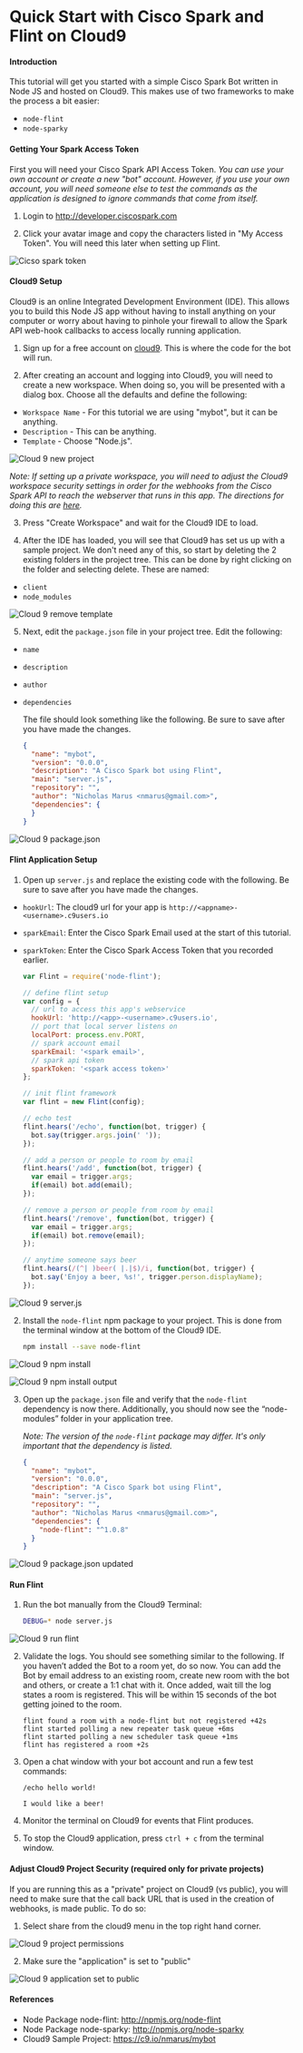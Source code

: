 # Quick Start with Cisco Spark and Flint on Cloud9

#### Introduction
This tutorial will get you started with a simple Cisco Spark Bot written in Node JS and hosted on Cloud9. This makes use of two frameworks to make the process a bit easier:

  * `node-flint`
  * `node-sparky`

#### Getting Your Spark Access Token
First you will need your Cisco Spark API Access Token. *You can use your own account or create a new "bot" account. However, if you use your own account, you will need someone else to test the commands as the application is designed to ignore commands that come from itself.*

1. Login to http://developer.ciscospark.com

2. Click your avatar image and copy the characters listed in "My Access Token". You will need this later when setting up Flint.

  ![Cicso spark token](https://raw.githubusercontent.com/nmarus/flint/master/quickstart/ciscospark.com.01.jpg)

#### Cloud9 Setup
Cloud9 is an online Integrated Development Environment (IDE). This allows you to build this Node JS app without having to install anything on your computer or worry about having to pinhole your firewall to allow the Spark API web-hook callbacks to access locally running application.

1. Sign up for a free account on [cloud9](http://c9.io). This is where the code for the bot will run.

2. After creating an account and logging into Cloud9, you will need to create a new workspace. When doing so, you will be presented with a dialog box. Choose all the defaults and define the following:

  * `Workspace Name` - For this tutorial we are using "mybot", but it can be anything.
  * `Description` - This can be anything.
  * `Template` - Choose "Node.js".

  ![Cloud 9 new project](https://raw.githubusercontent.com/nmarus/flint/master/quickstart/c9.io.01.jpg)

  *Note: If setting up a private workspace, you will need to adjust the Cloud9 workspace security settings in order for the webhooks from the Cisco Spark API to reach the webserver that runs in this app. The directions for doing this are [here](https://github.com/nmarus/flint/tree/master/quickstart#adjust-cloud9-project-security-required-only-for-private-projects).*

3. Press "Create Workspace" and wait for the Cloud9 IDE to load.

4. After the IDE has loaded, you will see that Cloud9 has set us up with a sample project. We don't need any of this, so start by deleting the 2 existing folders in the project tree. This can be done by right clicking on the folder and selecting delete. These are named:

  * `client`
  * `node_modules`

  ![Cloud 9 remove template](https://raw.githubusercontent.com/nmarus/flint/master/quickstart/c9.io.02.jpg)

5. Next, edit the `package.json` file in your project tree. Edit the following:

  * `name`
  * `description`
  * `author`
  * `dependencies`

    The file should look something like the following. Be sure to save after you have made the changes.

    ```json
    {
      "name": "mybot",
      "version": "0.0.0",
      "description": "A Cisco Spark bot using Flint",
      "main": "server.js",
      "repository": "",
      "author": "Nicholas Marus <nmarus@gmail.com>",
      "dependencies": {
      }
    }
    ```

  ![Cloud 9 package.json](https://raw.githubusercontent.com/nmarus/flint/master/quickstart/c9.io.03.jpg)

#### Flint Application Setup

1. Open up `server.js` and replace the existing code with the following. Be sure to save after you have made the changes.

 * `hookUrl`: The cloud9 url for your app is `http://<appname>-<username>.c9users.io`
 * `sparkEmail`: Enter the Cisco Spark Email used at the start of this tutorial.
 * `sparkToken`: Enter the Cisco Spark Access Token that you recorded earlier.

    ```js
    var Flint = require('node-flint');

    // define flint setup
    var config = {
      // url to access this app's webservice
      hookUrl: 'http://<app>-<username>.c9users.io',
      // port that local server listens on
      localPort: process.env.PORT,
      // spark account email
      sparkEmail: '<spark email>',
      // spark api token
      sparkToken: '<spark access token>'
    };

    // init flint framework
    var flint = new Flint(config);

    // echo test
    flint.hears('/echo', function(bot, trigger) {
      bot.say(trigger.args.join(' '));
    });

    // add a person or people to room by email
    flint.hears('/add', function(bot, trigger) {
      var email = trigger.args;
      if(email) bot.add(email);
    });

    // remove a person or people from room by email
    flint.hears('/remove', function(bot, trigger) {
      var email = trigger.args;
      if(email) bot.remove(email);
    });

    // anytime someone says beer
    flint.hears(/(^| )beer( |.|$)/i, function(bot, trigger) {
      bot.say('Enjoy a beer, %s!', trigger.person.displayName);
    });
    ```

  ![Cloud 9 server.js](https://raw.githubusercontent.com/nmarus/flint/master/quickstart/c9.io.04.jpg)

2. Install the `node-flint` npm package to your project. This is done from the terminal window at the bottom of the Cloud9 IDE.

    ```bash
    npm install --save node-flint
    ```

  ![Cloud 9 npm install](https://raw.githubusercontent.com/nmarus/flint/master/quickstart/c9.io.05.jpg)

  ![Cloud 9 npm install output](https://raw.githubusercontent.com/nmarus/flint/master/quickstart/c9.io.06.jpg)

3. Open up the `package.json` file and verify that the `node-flint` dependency is now there. Additionally, you should now see the “node-modules” folder in your application tree.

    *Note: The version of the `node-flint` package may differ. It's only important that the dependency is listed.*

    ```json
    {
      "name": "mybot",
      "version": "0.0.0",
      "description": "A Cisco Spark bot using Flint",
      "main": "server.js",
      "repository": "",
      "author": "Nicholas Marus <nmarus@gmail.com>",
      "dependencies": {
        "node-flint": "^1.0.8"
      }
    }
    ```

  ![Cloud 9 package.json updated](https://raw.githubusercontent.com/nmarus/flint/master/quickstart/c9.io.07.jpg)

#### Run Flint

1. Run the bot manually from the Cloud9 Terminal:

    ```bash
    DEBUG=* node server.js
    ```

  ![Cloud 9 run flint](https://raw.githubusercontent.com/nmarus/flint/master/quickstart/c9.io.08.jpg)

2. Validate the logs. You should see something similar to the following. If you haven’t added the Bot to a room yet, do so now. You can add the Bot by email address to an existing room, create new room with the bot and others, or create a 1:1 chat with it. Once added, wait till the log states a room is registered. This will be within 15 seconds of the bot getting joined to the room. 

    ```
    flint found a room with a node-flint but not registered +42s
    flint started polling a new repeater task queue +6ms
    flint started polling a new scheduler task queue +1ms
    flint has registered a room +2s
    ```

3. Open a chat window with your bot account and run a few test commands:

    ```
    /echo hello world!
    ```

    ```
    I would like a beer!
    ```

4. Monitor the terminal on Cloud9 for events that Flint produces.

5. To stop the Cloud9 application, press `ctrl + c` from the terminal window.

#### Adjust Cloud9 Project Security (required only for private projects)

If you are running this as a "private" project on Cloud9 (vs public), you will need to make sure that the call back URL that is used in the creation of webhooks, is made public. To do so:

1. Select share from the cloud9 menu in the top right hand corner.

  ![Cloud 9 project permissions](https://raw.githubusercontent.com/nmarus/flint/master/quickstart/c9.io.09.jpg)

2. Make sure the "application" is set to "public"

  ![Cloud 9 application set to public](https://raw.githubusercontent.com/nmarus/flint/master/quickstart/c9.io.10.jpg)

#### References

- Node Package node-flint: http://npmjs.org/node-flint
- Node Package node-sparky: http://npmjs.org/node-sparky
- Cloud9 Sample Project: https://c9.io/nmarus/mybot
